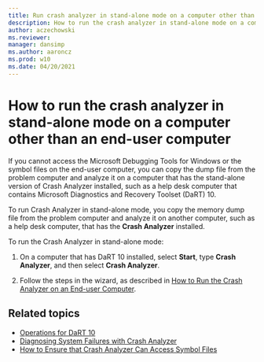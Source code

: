 ```yaml
---
title: Run crash analyzer in stand-alone mode on a computer other than an end-user computer
description: How to run the crash analyzer in stand-alone mode on a computer other than an end-user computer.
author: aczechowski
ms.reviewer: 
manager: dansimp
ms.author: aaroncz
ms.prod: w10
ms.date: 04/20/2021
---
```


# How to run the crash analyzer in stand-alone mode on a computer other than an end-user computer

If you cannot access the Microsoft Debugging Tools for Windows or the symbol files on the end-user computer, you can copy the dump file from the problem computer and analyze it on a computer that has the stand-alone version of Crash Analyzer installed, such as a help desk computer that contains Microsoft Diagnostics and Recovery Toolset (DaRT) 10.

To run Crash Analyzer in stand-alone mode, you copy the memory dump file from the problem computer and analyze it on another computer, such as a help desk computer, that has the **Crash Analyzer** installed.

To run the Crash Analyzer in stand-alone mode:

1. On a computer that has DaRT 10 installed, select **Start**, type **Crash Analyzer**, and then select **Crash Analyzer**.

2. Follow the steps in the wizard, as described in [How to Run the Crash Analyzer on an End-user Computer](how-to-run-the-crash-analyzer-on-an-end-user-computer-dart-10.md).

## Related topics

- [Operations for DaRT 10](operations-for-dart-10.md)
- [Diagnosing System Failures with Crash Analyzer](diagnosing-system-failures-with-crash-analyzer-dart-10.md)
- [How to Ensure that Crash Analyzer Can Access Symbol Files](how-to-ensure-that-crash-analyzer-can-access-symbol-files-dart-10.md)
